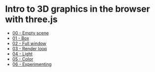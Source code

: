 Intro to 3D graphics in the browser with three.js
=====
- [00 - Empty scene](https://github.com/juniorrojas/intro-3d-web/tree/master/00-empty-scene)
- [01 - Box](https://github.com/juniorrojas/intro-3d-web/tree/master/01-box)
- [02 - Full window](https://github.com/juniorrojas/intro-3d-web/tree/master/02-full-window)
- [03 - Render loop](https://github.com/juniorrojas/intro-3d-web/tree/master/03-render-loop)
- [04 - Light](https://github.com/juniorrojas/intro-3d-web/tree/master/04-light)
- [05 - Color](https://github.com/juniorrojas/intro-3d-web/tree/master/05-color)
- [06 - Experimenting](https://github.com/juniorrojas/intro-3d-web/tree/master/06-experimenting)
